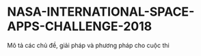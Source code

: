 # NASA-INTERNATIONAL-SPACE-APPS-CHALLENGE-2018
Mô tả các chủ đề, giải pháp và phương pháp cho cuộc thi
